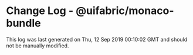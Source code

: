 # Change Log - @uifabric/monaco-bundle

This log was last generated on Thu, 12 Sep 2019 00:10:02 GMT and should not be manually modified.